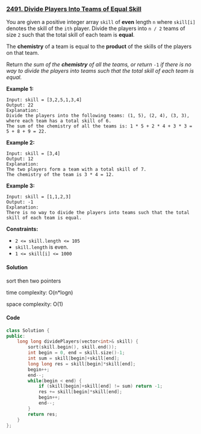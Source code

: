 ### [2491. Divide Players Into Teams of Equal Skill](https://leetcode.com/problems/divide-players-into-teams-of-equal-skill/)

You are given a positive integer array `skill` of **even** length `n` where `skill[i]` denotes the skill of the `ith` player. Divide the players into `n / 2` teams of size `2` such that the total skill of each team is **equal**.

The **chemistry** of a team is equal to the **product** of the skills of the players on that team.

Return *the sum of the **chemistry** of all the teams, or return* `-1` *if there is no way to divide the players into teams such that the total skill of each team is equal.*

 

**Example 1:**

```
Input: skill = [3,2,5,1,3,4]
Output: 22
Explanation: 
Divide the players into the following teams: (1, 5), (2, 4), (3, 3), where each team has a total skill of 6.
The sum of the chemistry of all the teams is: 1 * 5 + 2 * 4 + 3 * 3 = 5 + 8 + 9 = 22.
```

**Example 2:**

```
Input: skill = [3,4]
Output: 12
Explanation: 
The two players form a team with a total skill of 7.
The chemistry of the team is 3 * 4 = 12.
```

**Example 3:**

```
Input: skill = [1,1,2,3]
Output: -1
Explanation: 
There is no way to divide the players into teams such that the total skill of each team is equal.
```

 

**Constraints:**

- `2 <= skill.length <= 105`
- `skill.length` is even.
- `1 <= skill[i] <= 1000`

#### Solution

sort then two pointers

time complexity: O(n*logn)

space complexity: O(1)

#### Code

```c++
class Solution {
public:
    long long dividePlayers(vector<int>& skill) {
        sort(skill.begin(), skill.end());
        int begin = 0, end = skill.size()-1;
        int sum = skill[begin]+skill[end];
        long long res = skill[begin]*skill[end];
        begin++;
        end--;
        while(begin < end) {
            if (skill[begin]+skill[end] != sum) return -1;
            res += skill[begin]*skill[end];
            begin++;
            end--;
        }
        return res;
    }
};
```





